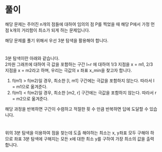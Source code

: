 # 풀이 

해당 문제는 주어진 n개의 점들에 대하여 임의의 점 P를 찍었을 때 해당 P에서 가정 먼 점 k개의 거리함이 최소가 되게 하는 문제입니다.  

해당 문제를 풀기 위해서 우선 3분 탐색을 활용해야 합니다.  
#
3분 탐색이란 아래와 같습니다.   
2차원 그래프에 대하여 극 값을 포함하는 구간 l~r 에 대하여 1/3 지점을 x = m1, 2/3 지점을 x = m2라고 하며, 우리는 극값의 x 좌표 x_min을 찾고자 합니다.
 
1. f(m1) > f(m2)일 경우, 최소한 [l, m1] 구간에는 극값을 포함하지 않는다. 따라서 l = m1으로 옮겨준다.
2. f(m1) < f(m2)일 경우, 최소한 [m2, r] 구간에는 극값을 포함하지 않는다. 따라서 r = m2으로 옮겨준다.

해당 과정을 반복하면 구간이 수렴하고 적절한 횟 수 만큼 반복하면 답에 도달할 수 있습니다.  
#

위의 3분 탐색을 이용하여 점을 찾는데 도출 해야하는 최소는 x, y좌표 모두 구해야 하므로 좌표 3분 탐색에 구해지는 모든 x에 대한 최소 y를 구하여 가장 최소의 값을 출력합니다.
 